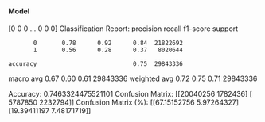 #### Model
[0 0 0 ... 0 0 0]
Classification Report:
              precision    recall  f1-score   support

           0       0.78      0.92      0.84  21822692
           1       0.56      0.28      0.37   8020644

    accuracy                           0.75  29843336
   macro avg       0.67      0.60      0.61  29843336
weighted avg       0.72      0.75      0.71  29843336

Accuracy: 0.7463324475521101
Confusion Matrix:
[[20040256  1782436]
 [ 5787850  2232794]]
Confusion Matrix (%):
[[67.15152756  5.97264327]
 [19.39411197  7.48171719]]
